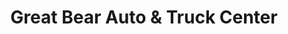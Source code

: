 ---
title: "Great Bear Auto & Truck Center"
url: /huntington-station/great-bear-auto-und-truck-center/
shop: Autowerkstatt
---